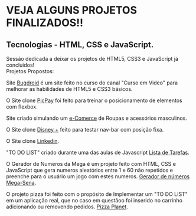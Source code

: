 # VEJA ALGUNS PROJETOS FINALIZADOS!!
## Tecnologias - HTML, CSS e JavaScript.

Sessão dedicada a deixar os projetos de HTML5, CSS3 e JavaScript já concluidos!
<br>Projetos Propostos:
<br>

Site <a href="https://tiagojunker.github.io/Projetos/bugdroid/index.html" target="_blank">Bugdroid</a> é um site feito no curso do canal
"Curso em Video" para melhorar as habilidades de HTML5 e CSS3 básicos.

O Site clone <a href="https://tiagojunker.github.io/Projetos/pic-pay-projeto/index.html" target="_blank">PicPay</a> foi feito para treinar o posicionamento
de elementos com flexbox.

Site criado simulando um <a href="https://tiagojunker.github.io/Projetos/eComerce/index.html" target="_blank">e-Comerce</a> de Roupas e acessórios masculinos.

O Site clone <a href="https://tiagojunker.github.io/Projetos/projeto-disney/index.html" target="_blank">Disney +</a> feito para testar nav-bar com posição fixa.

O Site clone <a href="https://tiagojunker.github.io/Projetos/linkedin/index.html" target="_blank">Linkedin</a>.

"TO DO LIST" criado durante uma das aulas de Javascript <a href="https://tiagojunker.github.io/Projetos/To%20do%20List/index.html" target="_blank">Lista de Tarefas</a>.

O Gerador de Numeros da Mega é um projeto feito com HTML, CSS e JavaScript que gera numeros aleatórios entre 1 e 60
não repetidos e preenche para o usuário um jogo com estes numeros. <a href="https://tiagojunker.github.io/Projetos/mega/index.html" target="_blank">Gerador de números Mega-Sena</a>.

O projeto pizza foi feito com o propósito de Implementar um "TO DO LIST" em um aplicação real, que no caso em questãoo foi inserido no carrinho adicionando ou
removendo pedidos. <a href="https://tiagojunker.github.io/Projetos/pizza/index.html" target="_blank">Pizza Planet</a>.


